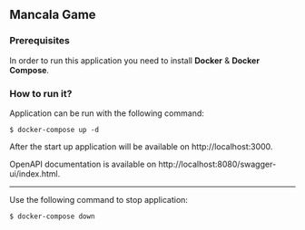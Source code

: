 ## Mancala Game

### Prerequisites

In order to run this application you need to install **Docker** & **Docker Compose**.

### How to run it?

Application can be run with the following command:

```
$ docker-compose up -d
```

After the start up application will be available on http://localhost:3000.

OpenAPI documentation is available on http://localhost:8080/swagger-ui/index.html.

---

Use the following command to stop application:

```
$ docker-compose down
```
